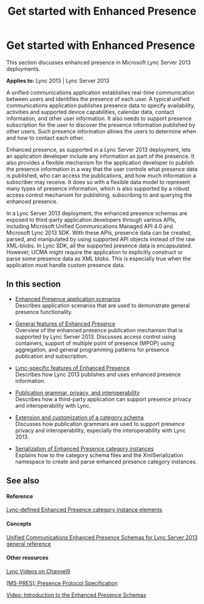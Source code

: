 ﻿---
title: Get started with Enhanced Presence
TOCTitle: Get started
ms:assetid: 65a43945-0be1-4e6e-ade2-e14957dd0ff0
ms:mtpsurl: https://msdn.microsoft.com/library/Dn454615(v=office.15)
ms:contentKeyID: 57092864
ms.date: 07/24/2014
mtps_version: v=office.15
---

# Get started with Enhanced Presence

This section discusses enhanced presence in Microsoft Lync Server 2013 deployments.


**Applies to:** Lync 2013 | Lync Server 2013

A unified communications application establishes real-time communication between users and identifies the presence of each user. A typical unified communications application publishes presence data to specify availability, activities and supported device capabilities, calendar data, contact information, and other user information. It also needs to support presence subscription for the user to discover the presence information published by other users. Such presence information allows the users to determine when and how to contact each other.

Enhanced presence, as supported in a Lync Server 2013 deployment, lets an application developer include any information as part of the presence. It also provides a flexible mechanism for the application developer to publish the presence information in a way that the user controls what presence data is published, who can access the publications, and how much information a subscriber may receive. It does so with a flexible data model to represent many types of presence information, which is also supported by a robust access control mechanism for publishing, subscribing to and querying the enhanced presence.

In a Lync Server 2013 deployment, the enhanced presence schemas are exposed to third-party application developers through various APIs, including Microsoft Unified Communications Managed API 4.0 and Microsoft Lync 2013 SDK. With these APIs, presence data can be created, parsed, and manipulated by using supported API objects instead of the raw XML-blobs. In Lync SDK, all the supported presence data is encapsulated. However, UCMA might require the application to explicitly construct or parse some presence data as XML blobs. This is especially true when the application must handle custom presence data.

## In this section

  - [Enhanced Presence application scenarios](enhanced-presence-application-scenarios.md)  
    Describes application scenarios that are used to demonstrate general presence functionality.

  - [General features of Enhanced Presence](general-features-of-enhanced-presence.md)  
    Overview of the enhanced presence publication mechanism that is supported by Lync Server 2013. Discusses access control using containers, support of multiple point of presence (MPOP) using aggregation, and general programming patterns for presence publication and subscription.

  - [Lync-specific features of Enhanced Presence](lync-specific-features-of-enhanced-presence.md)  
    Describes how Lync 2013 publishes and uses enhanced presence information.

  - [Publication grammar, privacy, and interoperability](publication-grammar-privacy-and-interoperability.md)  
    Describes how a third-party application can support presence privacy and interoperability with Lync.

  - [Extension and customization of a category schema](extension-and-customization-of-a-category-schema.md)  
    Discusses how publication grammars are used to support presence privacy and interoperability, especially the interoperability with Lync 2013.

  - [Serialization of Enhanced Presence category instances](serialization-of-enhanced-presence-category-instances.md)  
    Explains how to the category schema files and the XmlSerialization namespace to create and parse enhanced presence category instances.

## See also

#### Reference

[Lync-defined Enhanced Presence category instance elements](lync-defined-enhanced-presence-category-instance-elements.md)

#### Concepts

[Unified Communications Enhanced Presence Schemas for Lync Server 2013 general reference](unified-communications-enhanced-presence-schemas-for-lync-general-reference.md)

#### Other resources

[Lync Videos on Channel9](http://channel9.msdn.com/tags/lync)

[\[MS-PRES\]: Presence Protocol Specification](http://go.microsoft.com/fwlink/?linkid=195873)

[Video: Introduction to the Enhanced Presence Schemas](http://www.microsoft.com/resources/msdn/office/media/video/video.html?cid=ldc%26from=mscomldc%26videoid=bda5af63-bcf5-4fa7-8d68-fa936da0c2c9)


